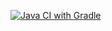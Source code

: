 [![Java CI with Gradle](https://github.com/AndreyKozhevnikov86/Pattern2/actions/workflows/gradle.yml/badge.svg)](https://github.com/AndreyKozhevnikov86/Pattern2/actions/workflows/gradle.yml)